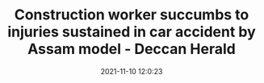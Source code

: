 ---
"title": "Construction worker succumbs to injuries sustained in car accident by Assam model - Deccan Herald"
"date": "2021-11-10 12:0:23"
"feed_name": "GOOGLENEWSCONSTRUCTION"
"feed_website": "https://news.google.com/search?q=construction%2Bincident&hl=en-US&gl=US&ceid=US:en"
"feed_rss": "https://news.google.com/rss/search?q=construction%2Bincident&hl=en-US&gl=US&ceid=US:en"
"link": "https://www.deccanherald.com/national/construction-worker-succumbs-to-injuries-sustained-in-car-accident-by-assam-model-1049265.html"
"source": "{'href': 'https://www.deccanherald.com', 'title': 'Deccan Herald'}"
"file": "_posts/2021-1-1-4c72767a3c8a193402e5848b364551ee4e4f8c04.md"
"accident": "1"
"drilling": "1"
"dead": "1"
"injured": "0"
"arrested": "0"
"place": "assam"
"where": "road site"
"causes": "car crash"
"place_uri": "http://en.wikipedia.org/wiki/Assam"
---